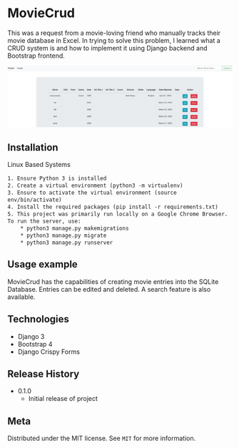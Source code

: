 # MovieCrud
This was a request from a movie-loving friend who manually tracks their movie database in Excel. In trying to solve this problem, I learned what a CRUD system is and how to implement it using Django backend and Bootstrap frontend.

![](./image.png)

## Installation

Linux Based Systems
```
1. Ensure Python 3 is installed
2. Create a virtual environment (python3 -m virtualenv)
3. Ensure to activate the virtual environment (source env/bin/activate)
4. Install the required packages (pip install -r requirements.txt)
5. This project was primarily run locally on a Google Chrome Browser. To run the server, use:
    * python3 manage.py makemigrations
    * python3 manage.py migrate
    * python3 manage.py runserver
```

## Usage example

MovieCrud has the capabilities of creating movie entries into the SQLite Database. Entries can be edited and deleted. A search feature is also available.

## Technologies
* Django 3
* Bootstrap 4
* Django Crispy Forms


## Release History

* 0.1.0
    * Initial release of project


## Meta

Distributed under the MIT license. See ``MIT`` for more information.
